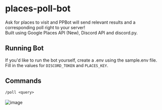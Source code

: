 # places-poll-bot
 Ask for places to visit and PPBot will send relevant results and a corresponding poll right to your server! <br />
 Built using Google Places API (New), Discord API and discord.py.

## Running Bot
 If you'd like to run the bot yourself, create a .env using the sample.env file. <br />
 Fill in the values for `DISCORD_TOKEN` and `PLACES_KEY`.

## Commands
 ```/poll <query>``` <br /><br />
 ![image](https://github.com/Asianadian/places-poll-bot/assets/96633176/fcf1f075-fd5e-44b1-b646-b88e5152b535)



